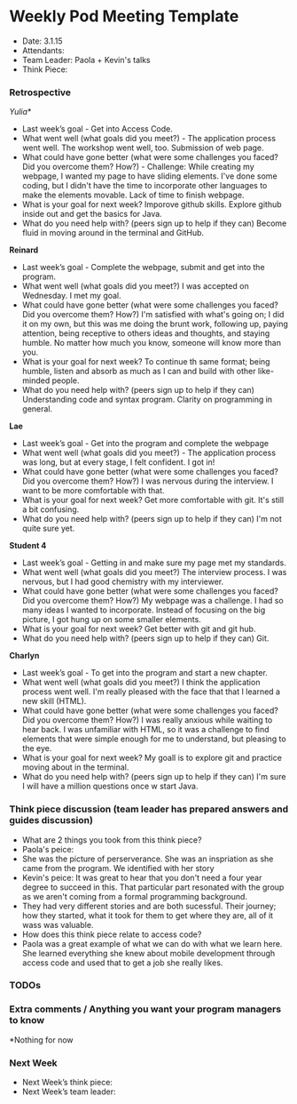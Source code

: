 # Weekly Pod Meeting Template

* Date: 3.1.15
* Attendants:
* Team Leader: Paola + Kevin's talks
* Think Piece:

### Retrospective

*Yulia**

* Last week’s goal - Get into Access Code.
* What went well (what goals did you meet?) - The application process went well. The workshop went well, too. Submission of web page.
* What could have gone better (what were some challenges you faced? Did you overcome them? How?) - Challenge: While creating my webpage, I wanted my page to have sliding elements. I've done some coding, but I didn't have the time to incorporate other languages to make the elements movable. Lack of time to finish webpage.
* What is your goal for next week? Imporove github skills. Explore github inside out and get the basics for Java.
* What do you need help with? (peers sign up to help if they can) Become fluid in moving around in the terminal and GitHub.

**Reinard**

* Last week’s goal - Complete the webpage, submit and get into the program.
* What went well (what goals did you meet?) I was accepted on Wednesday. I met my goal.
* What could have gone better (what were some challenges you faced? Did you overcome them? How?) I'm satisfied with what's going on; I did it on my own, but this was me doing the brunt work, following up, paying attention, being receptive to others ideas and thoughts, and staying humble. No matter how much you know, someone will know more than you.
* What is your goal for next week? To continue th same format; being humble, listen and absorb as much as I can and build with other like-minded people. 
* What do you need help with? (peers sign up to help if they can) Understanding code and syntax program. Clarity on programming in general.

**Lae**

* Last week’s goal - Get into the program and complete the webpage
* What went well (what goals did you meet?) - The application process was long, but at every stage, I felt confident. I got in!
* What could have gone better (what were some challenges you faced? Did you overcome them? How?) I was nervous during the interview. I want to be more comfortable with that.
* What is your goal for next week? Get more comfortable with git. It's still a bit confusing. 
* What do you need help with? (peers sign up to help if they can) I'm not quite sure yet.

**Student 4**

* Last week’s goal - Getting in and make sure my page met my standards.
* What went well (what goals did you meet?) The interview process. I was nervous, but I had good chemistry with my interviewer. 
* What could have gone better (what were some challenges you faced? Did you overcome them? How?) My webpage was a challenge. I had so many ideas I wanted to incorporate. Instead of focusing on the big picture, I got hung up on some smaller elements. 
* What is your goal for next week? Get better with git and git hub.
* What do you need help with? (peers sign up to help if they can) Git. 

**Charlyn**

* Last week’s goal - To get into the program and start a new chapter.
* What went well (what goals did you meet?) I think the application process went well. I'm really pleased with the face that that I learned a new skill (HTML).
* What could have gone better (what were some challenges you faced? Did you overcome them? How?) I was really anxious while waiting to hear back. I was unfamiliar with HTML, so it was a challenge to find elements that were simple enough for me to understand, but pleasing to the eye. 
* What is your goal for next week? My goall is to explore git and practice moving about in the terminal.
* What do you need help with? (peers sign up to help if they can) I'm sure I will have a million questions once w start Java.

### Think piece discussion (team leader has prepared answers and guides discussion)

* What are 2 things you took from this think piece?
* Paola's peice:
* She was the picture of perserverance. She was an inspriation as she came from the program. We identified with her story
* Kevin's peice: It was great to hear that you don't need a four year degree to succeed in this. That particular part resonated with the group as we aren't coming from a formal programming background.
* They had very different stories and are both sucessful. Their journey; how they started, what it took for them to get where they are, all of it wass was valuable.
* How does this think piece relate to access code?
* Paola was a great example of what we can do with what we learn here. She learned everything she knew about mobile development through access code and used that to get a job she really likes. 

### TODOs

### Extra comments / Anything you want your program managers to know
*Nothing for now

### Next Week

* Next Week’s think piece:
* Next Week’s team leader:

